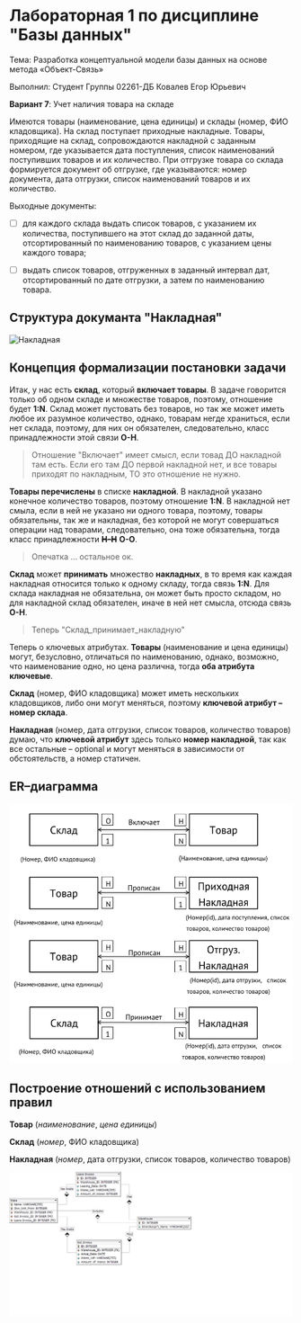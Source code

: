 # Лабораторная 1 по дисциплине "Базы данных"

Тема: Разработка концептуальной модели базы данных на основе метода «Объект-Связь»

Выполнил: Студент Группы 02261-ДБ Ковалев Егор Юрьевич

**Вариант 7**: Учет наличия товара на складе

Имеются товары (наименование, цена единицы) и склады (номер, ФИО кладовщика). На склад поступает приходные накладные. Товары, приходящие на склад, сопровождаются накладной с заданным номером, где указывается дата поступления, список наименований поступивших товаров и их количество. При отгрузке товара со склада формируется документ об отгрузке, где указываются: номер документа, дата отгрузки, список наименований товаров и их количество.

Выходные документы:

- [ ] для каждого склада выдать список товаров, с указанием их количества, поступившего на этот склад до заданной даты, отсортированный по наименованию товаров, с указанием цены каждого товара;

- [ ] выдать список товаров, отгруженных в заданный интервал дат, отсортированный по дате отгрузки, а затем по наименованию товара.

## Структура докуманта "Накладная"

![Накладная](https://upload.wikimedia.org/wikipedia/commons/c/c3/%D0%9D%D0%B0%D0%BA%D0%BB%D0%B0%D0%B4%D0%BD%D0%B0%D1%8F_%D0%BD%D0%B0_%D0%BE%D1%82%D0%BF%D1%83%D1%81%D0%BA_%D1%82%D0%BE%D0%B2%D0%B0%D1%80%D0%B0_%D0%9E%D0%9F-4.png "Общий вид документа")

## Концепция формализации постановки задачи

Итак, у нас есть **склад**, который **включает товары**. В задаче говорится только об одном складе и множестве товаров, поэтому, отношение будет **1:N**. Склад может пустовать без товаров, но так же может иметь любое их разумное количество, однако, товарам негде храниться, если нет склада, поэтому, для них он обязателен, следовательно, класс принадлежности этой связи **О-Н**. 

> Отношение "Включает" имеет смысл, если товад ДО накладной там есть. Если его там ДО первой накладной нет, и все товары приходят по накладным, ТО это отношение не нужно.

**Товары перечислены** в списке **накладной**. В накладной указано конечное количество товаров, поэтому отношение  **1:N**. В накладной нет смыла, если в ней не указано ни одного товара, поэтому, товары обязательны, так же и накладная, без которой не могут совершаться операции над товарами, следовательно, она тоже обязательна, тогда класс принадлежности ~~**Н-Н**~~ **О-О**.

> Опечатка ... остальное ок.
	
**Склад** может **принимать** множество **накладных**, в то время как каждая накладная относится только к одному складу, тогда связь **1:N**. Для склада накладная не обязательна, он может быть просто складом, но для накладной склад обязателен, иначе в ней нет смысла, отсюда связь **О-Н**.

> Теперь "Склад_принимает_накладную"
	
Теперь о ключевых атрибутах. **Товары** (наименование и цена единицы) могут, безусловно, отличаться по наименованию, однако, возможно, что наименование одно, но цена различна, тогда **оба атрибута ключевые**.

**Склад** (номер, ФИО кладовщика) может иметь нескольких кладовщиков, либо они могут меняться, поэтому **ключевой атрибут – номер склада**. 

**Накладная** (номер, дата отгрузки, список товаров, количество товаров) думаю, что **ключевой атрибут** здесь только **номер накладной**, так как все остальные – optional и могут меняться в зависимости от обстоятельств, а номер статичен.


## ER–диаграмма

![ER-диаграмма](er-diagram.png "Диаграмма сущность-связь")

## Построение отношений с использованием правил

**Товар**  (*наименование*, *цена единицы*)

**Склад**  (*номер*, ФИО кладовщика)

**Накладная** (*номер*, дата отгрузки, список товаров, количество товаров)

![Логическая модель БД](DbDesignerScheme.png "Логическая модель БД")


